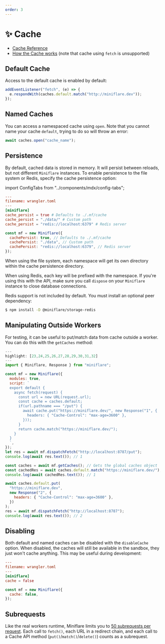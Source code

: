 ```yaml
---
order: 3
---
```


# ✨ Cache

- [Cache Reference](https://developers.cloudflare.com/workers/runtime-apis/cache)
- [How the Cache works](https://developers.cloudflare.com/workers/learning/how-the-cache-works#cache-api)
  (note that cache using `fetch` is unsupported)

## Default Cache

Access to the default cache is enabled by default:

```js
addEventListener("fetch", (e) => {
  e.respondWith(caches.default.match("http://miniflare.dev"));
});
```

## Named Caches

You can access a namespaced cache using `open`. Note that you cannot name your
cache `default`, trying to do so will throw an error:

```js
await caches.open("cache_name");
```

## Persistence

By default, cached data is stored in memory. It will persist between reloads,
but not different `Miniflare` instances. To enable
persistence to the file system or Redis, specify the cache persistence option:

import ConfigTabs from "../components/mdx/config-tabs";

<ConfigTabs>

```toml
---
filename: wrangler.toml
---
[miniflare]
cache_persist = true # Defaults to ./.mf/cache
cache_persist = "./data/" # Custom path
cache_persist = "redis://localhost:6379" # Redis server
```

```js
const mf = new Miniflare({
  cachePersist: true, // Defaults to ./.mf/cache
  cachePersist: "./data", // Custom path
  cachePersist: "redis://localhost:6379", // Redis server
});
```

</ConfigTabs>

When using the file system, each namespace will get its own directory within the
cache persistence directory.

When using Redis, each key will be prefixed with the namespace. If you're using
this with the API, make sure you call `dispose` on your `Miniflare` instance to
close database connections.

<Aside type="warning" header="Warning">

Redis support is not included by default. You must install an optional peer
dependency:

```sh
$ npm install -D @miniflare/storage-redis
```

</Aside>

## Manipulating Outside Workers

For testing, it can be useful to put/match data from cache outside a worker. You
can do this with the `getCaches` method:

```js
---
highlight: [23,24,25,26,27,28,29,30,31,32]
---
import { Miniflare, Response } from "miniflare";

const mf = new Miniflare({
  modules: true,
  script: `
  export default {
    async fetch(request) {
      const url = new URL(request.url);
      const cache = caches.default;
      if(url.pathname === "/put") {
        await cache.put("https://miniflare.dev/", new Response("1", {
          headers: { "Cache-Control": "max-age=3600" },
        }));
      }
      return cache.match("https://miniflare.dev/");
    }
  }
  `,
});
let res = await mf.dispatchFetch("http://localhost:8787/put");
console.log(await res.text()); // 1

const caches = await mf.getCaches(); // Gets the global caches object
const cachedRes = await caches.default.match("https://miniflare.dev/");
console.log(await cachedRes.text()); // 1

await caches.default.put(
  "https://miniflare.dev",
  new Response("2", {
    headers: { "Cache-Control": "max-age=3600" },
  })
);
res = await mf.dispatchFetch("http://localhost:8787");
console.log(await res.text()); // 2
```

## Disabling

Both default and named caches can be disabled with the `disableCache` option.
When disabled, the caches will still be available in the sandbox, they just
won't cache anything. This may be useful during development:

<ConfigTabs>

```toml
---
filename: wrangler.toml
---
[miniflare]
cache = false
```

```js
const mf = new Miniflare({
  cache: false,
});
```

</ConfigTabs>

## Subrequests

Like the real workers runtime, Miniflare limits you to
[50 subrequests per request](https://developers.cloudflare.com/workers/platform/limits#account-plan-limits).
Each call to `fetch()`, each URL in a redirect chain, and each call to a Cache
API method (`put()`/`match()`/`delete()`) counts as a subrequest.

